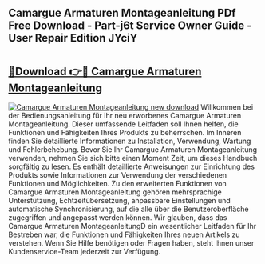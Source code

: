 ## Camargue Armaturen Montageanleitung PDf Free Download - Part-j6t Service Owner Guide - User Repair Edition JYciY

# <h2><a href="http://df7alx4.blite.top/?on=Camargue+Armaturen+Montageanleitung">🔗Download 👉🔴 Camargue Armaturen Montageanleitung</a></h2>

[![Camargue Armaturen Montageanleitung new download](https://i.imgur.com/lujVjoI.png)](http://df7alx4.blite.top/?on=Camargue+Armaturen+Montageanleitung)
Willkommen bei der Bedienungsanleitung für Ihr neu erworbenes Camargue Armaturen Montageanleitung. Dieser umfassende Leitfaden soll Ihnen helfen, die Funktionen und Fähigkeiten Ihres Produkts zu beherrschen. Im Inneren finden Sie detaillierte Informationen zu Installation, Verwendung, Wartung und Fehlerbehebung. Bevor Sie Ihr Camargue Armaturen Montageanleitung verwenden, nehmen Sie sich bitte einen Moment Zeit, um dieses Handbuch sorgfältig zu lesen. Es enthält detaillierte Anweisungen zur Einrichtung des Produkts sowie Informationen zur Verwendung der verschiedenen Funktionen und Möglichkeiten. Zu den erweiterten Funktionen von Camargue Armaturen Montageanleitung gehören mehrsprachige Unterstützung, Echtzeitübersetzung, anpassbare Einstellungen und automatische Synchronisierung, auf die alle über die Benutzeroberfläche zugegriffen und angepasst werden können. Wir glauben, dass das Camargue Armaturen MontageanleitungD ein wesentlicher Leitfaden für Ihr Bestreben war, die Funktionen und Fähigkeiten Ihres neuen Artikels zu verstehen. Wenn Sie Hilfe benötigen oder Fragen haben, steht Ihnen unser Kundenservice-Team jederzeit zur Verfügung.
